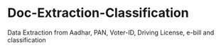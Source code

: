 # Doc-Extraction-Classification
Data Extraction from Aadhar, PAN, Voter-ID, Driving License, e-bill and classification
